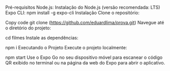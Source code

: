 
Pré-requisitos
Node.js: Instalação do Node.js (versão recomendada: LTS)
Expo CLI: npm install -g expo-cli
Instalação
Clone o repositório:



Copy code
git clone (https://github.com/eduardlima/prova.git)
Navegue até o diretório do projeto:


cd filmes
Instale as dependências:


npm i
Executando o Projeto
Execute o projeto localmente:


npm start
Use o Expo Go no seu dispositivo móvel para escanear o código QR exibido no terminal ou na página da web do Expo para abrir o aplicativo.

